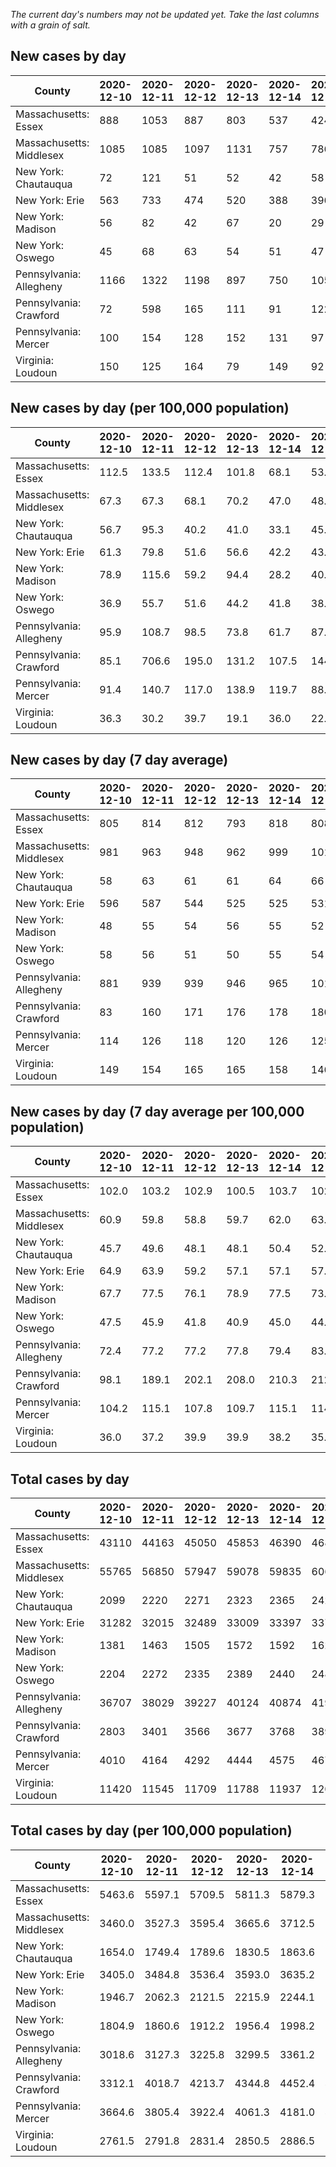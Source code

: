 _The current day's numbers may not be updated yet. Take the last columns with a grain of salt._
## New cases by day

| County | 2020-12-10 | 2020-12-11 | 2020-12-12 | 2020-12-13 | 2020-12-14 | 2020-12-15 | 2020-12-16 |
| --- | --- | --- | --- | --- | --- | --- | --- |
| Massachusetts: Essex | 888 | 1053 | 887 | 803 | 537 | 424 | 1032 |
| Massachusetts: Middlesex | 1085 | 1085 | 1097 | 1131 | 757 | 786 | 1019 |
| New York: Chautauqua | 72 | 121 | 51 | 52 | 42 | 58 | 35 |
| New York: Erie | 563 | 733 | 474 | 520 | 388 | 396 | 388 |
| New York: Madison | 56 | 82 | 42 | 67 | 20 | 29 | 63 |
| New York: Oswego | 45 | 68 | 63 | 54 | 51 | 47 | 60 |
| Pennsylvania: Allegheny | 1166 | 1322 | 1198 | 897 | 750 | 1059 | 1074 |
| Pennsylvania: Crawford | 72 | 598 | 165 | 111 | 91 | 122 | 96 |
| Pennsylvania: Mercer | 100 | 154 | 128 | 152 | 131 | 97 | 79 |
| Virginia: Loudoun | 150 | 125 | 164 | 79 | 149 | 92 | 164 |

## New cases by day (per 100,000 population)

| County | 2020-12-10 | 2020-12-11 | 2020-12-12 | 2020-12-13 | 2020-12-14 | 2020-12-15 | 2020-12-16 |
| --- | --- | --- | --- | --- | --- | --- | --- |
| Massachusetts: Essex | 112.5 | 133.5 | 112.4 | 101.8 | 68.1 | 53.7 | 130.8 |
| Massachusetts: Middlesex | 67.3 | 67.3 | 68.1 | 70.2 | 47.0 | 48.8 | 63.2 |
| New York: Chautauqua | 56.7 | 95.3 | 40.2 | 41.0 | 33.1 | 45.7 | 27.6 |
| New York: Erie | 61.3 | 79.8 | 51.6 | 56.6 | 42.2 | 43.1 | 42.2 |
| New York: Madison | 78.9 | 115.6 | 59.2 | 94.4 | 28.2 | 40.9 | 88.8 |
| New York: Oswego | 36.9 | 55.7 | 51.6 | 44.2 | 41.8 | 38.5 | 49.1 |
| Pennsylvania: Allegheny | 95.9 | 108.7 | 98.5 | 73.8 | 61.7 | 87.1 | 88.3 |
| Pennsylvania: Crawford | 85.1 | 706.6 | 195.0 | 131.2 | 107.5 | 144.2 | 113.4 |
| Pennsylvania: Mercer | 91.4 | 140.7 | 117.0 | 138.9 | 119.7 | 88.6 | 72.2 |
| Virginia: Loudoun | 36.3 | 30.2 | 39.7 | 19.1 | 36.0 | 22.2 | 39.7 |

## New cases by day (7 day average)

| County | 2020-12-10 | 2020-12-11 | 2020-12-12 | 2020-12-13 | 2020-12-14 | 2020-12-15 | 2020-12-16 |
| --- | --- | --- | --- | --- | --- | --- | --- |
| Massachusetts: Essex | 805 | 814 | 812 | 793 | 818 | 808 | 803 |
| Massachusetts: Middlesex | 981 | 963 | 948 | 962 | 999 | 1015 | 994 |
| New York: Chautauqua | 58 | 63 | 61 | 61 | 64 | 66 | 62 |
| New York: Erie | 596 | 587 | 544 | 525 | 525 | 531 | 495 |
| New York: Madison | 48 | 55 | 54 | 56 | 55 | 52 | 51 |
| New York: Oswego | 58 | 56 | 51 | 50 | 55 | 54 | 55 |
| Pennsylvania: Allegheny | 881 | 939 | 939 | 946 | 965 | 1017 | 1067 |
| Pennsylvania: Crawford | 83 | 160 | 171 | 176 | 178 | 180 | 179 |
| Pennsylvania: Mercer | 114 | 126 | 118 | 120 | 126 | 125 | 120 |
| Virginia: Loudoun | 149 | 154 | 165 | 165 | 158 | 146 | 132 |

## New cases by day (7 day average per 100,000 population)

| County | 2020-12-10 | 2020-12-11 | 2020-12-12 | 2020-12-13 | 2020-12-14 | 2020-12-15 | 2020-12-16 |
| --- | --- | --- | --- | --- | --- | --- | --- |
| Massachusetts: Essex | 102.0 | 103.2 | 102.9 | 100.5 | 103.7 | 102.4 | 101.8 |
| Massachusetts: Middlesex | 60.9 | 59.8 | 58.8 | 59.7 | 62.0 | 63.0 | 61.7 |
| New York: Chautauqua | 45.7 | 49.6 | 48.1 | 48.1 | 50.4 | 52.0 | 48.9 |
| New York: Erie | 64.9 | 63.9 | 59.2 | 57.1 | 57.1 | 57.8 | 53.9 |
| New York: Madison | 67.7 | 77.5 | 76.1 | 78.9 | 77.5 | 73.3 | 71.9 |
| New York: Oswego | 47.5 | 45.9 | 41.8 | 40.9 | 45.0 | 44.2 | 45.0 |
| Pennsylvania: Allegheny | 72.4 | 77.2 | 77.2 | 77.8 | 79.4 | 83.6 | 87.7 |
| Pennsylvania: Crawford | 98.1 | 189.1 | 202.1 | 208.0 | 210.3 | 212.7 | 211.5 |
| Pennsylvania: Mercer | 104.2 | 115.1 | 107.8 | 109.7 | 115.1 | 114.2 | 109.7 |
| Virginia: Loudoun | 36.0 | 37.2 | 39.9 | 39.9 | 38.2 | 35.3 | 31.9 |

## Total cases by day

| County | 2020-12-10 | 2020-12-11 | 2020-12-12 | 2020-12-13 | 2020-12-14 | 2020-12-15 | 2020-12-16 |
| --- | --- | --- | --- | --- | --- | --- | --- |
| Massachusetts: Essex | 43110 | 44163 | 45050 | 45853 | 46390 | 46814 | 47846 |
| Massachusetts: Middlesex | 55765 | 56850 | 57947 | 59078 | 59835 | 60621 | 61640 |
| New York: Chautauqua | 2099 | 2220 | 2271 | 2323 | 2365 | 2423 | 2458 |
| New York: Erie | 31282 | 32015 | 32489 | 33009 | 33397 | 33793 | 34181 |
| New York: Madison | 1381 | 1463 | 1505 | 1572 | 1592 | 1621 | 1684 |
| New York: Oswego | 2204 | 2272 | 2335 | 2389 | 2440 | 2487 | 2547 |
| Pennsylvania: Allegheny | 36707 | 38029 | 39227 | 40124 | 40874 | 41933 | 43007 |
| Pennsylvania: Crawford | 2803 | 3401 | 3566 | 3677 | 3768 | 3890 | 3986 |
| Pennsylvania: Mercer | 4010 | 4164 | 4292 | 4444 | 4575 | 4672 | 4751 |
| Virginia: Loudoun | 11420 | 11545 | 11709 | 11788 | 11937 | 12029 | 12193 |

## Total cases by day (per 100,000 population)

| County | 2020-12-10 | 2020-12-11 | 2020-12-12 | 2020-12-13 | 2020-12-14 | 2020-12-15 | 2020-12-16 |
| --- | --- | --- | --- | --- | --- | --- | --- |
| Massachusetts: Essex | 5463.6 | 5597.1 | 5709.5 | 5811.3 | 5879.3 | 5933.1 | 6063.9 |
| Massachusetts: Middlesex | 3460.0 | 3527.3 | 3595.4 | 3665.6 | 3712.5 | 3761.3 | 3824.5 |
| New York: Chautauqua | 1654.0 | 1749.4 | 1789.6 | 1830.5 | 1863.6 | 1909.3 | 1936.9 |
| New York: Erie | 3405.0 | 3484.8 | 3536.4 | 3593.0 | 3635.2 | 3678.3 | 3720.6 |
| New York: Madison | 1946.7 | 2062.3 | 2121.5 | 2215.9 | 2244.1 | 2285.0 | 2373.8 |
| New York: Oswego | 1804.9 | 1860.6 | 1912.2 | 1956.4 | 1998.2 | 2036.7 | 2085.8 |
| Pennsylvania: Allegheny | 3018.6 | 3127.3 | 3225.8 | 3299.5 | 3361.2 | 3448.3 | 3536.6 |
| Pennsylvania: Crawford | 3312.1 | 4018.7 | 4213.7 | 4344.8 | 4452.4 | 4596.5 | 4710.0 |
| Pennsylvania: Mercer | 3664.6 | 3805.4 | 3922.4 | 4061.3 | 4181.0 | 4269.6 | 4341.8 |
| Virginia: Loudoun | 2761.5 | 2791.8 | 2831.4 | 2850.5 | 2886.5 | 2908.8 | 2948.5 |
